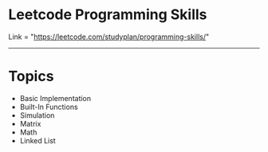 # Leetcode Programming Skills

Link = "https://leetcode.com/studyplan/programming-skills/"


---

# Topics
- Basic Implementation
- Built-In Functions
- Simulation
- Matrix
- Math
- Linked List
